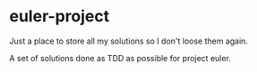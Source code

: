 # euler-project
Just a place to store all my solutions so I don't loose them again.

A set of solutions done as TDD as possible for project euler.
